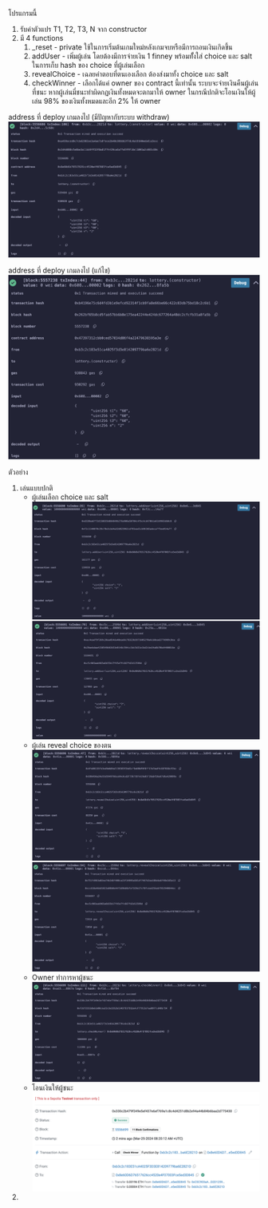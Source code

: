 โปรแกรมนี้

1. รับค่าตัวแปร T1, T2, T3, N จาก constructor
2. มี 4 functions
    1. _reset - private ใช้ในการเริ่มต้นเกมใหม่หลังเกมจบหรือมีการถอนเงินเกิดขึ้น
    2. addUser - เพิ่มผู้เล่น โดยต้องมีการจ่ายเงิน 1 finney พร้อมทั้ังใส่ choice และ salt ในการเก็บ hash ของ choice ที่ผู้เล่นเลือก
    3. revealChoice - เฉลยคำตอบที่ตนเองเลือก ต้องส่งมาทั้ง choice และ salt
    4. checkWinner - เลือกได้แค่ owner ของ contract นี้เท่านั้น ระบบจะจ่ายเงินคืนผู้เล่นที่ชนะ หากผู้เล่นมี่ชนะทำผิดกฏเงินทั้งหมดจะตกมาให้ owner ในกรณีปกติจะโอนเงินให้ผู้เล่น 98% ของเงินทั้งหมดและอีก 2% ให้ owner

address ที่ deploy เกมลงไป (มีปัญหากับระบบ withdraw)
![Alt text](./picture/00.png?raw=true "addr 1")

address ที่ deploy เกมลงไป (แก้ไข)
![Alt text](./picture/01.png?raw=true "addr 2")

ตัวอย่าง
1. เล่นแบบปกติ
    - ผู้เล่นเลือก choice และ salt
        ![Alt text](./picture/10.png?raw=true "P1")
        ![Alt text](./picture/11.png?raw=true "P2")
    - ผู้เล่น reveal choice ของตน
        ![Alt text](./picture/12.png?raw=true "P1")
        ![Alt text](./picture/13.png?raw=true "P2")
    - Owner ทำการหาผู้ชนะ
        ![Alt text](./picture/14.png?raw=true "Check")
    - โอนเงินให้ผู้ชนะ
        ![Alt text](./picture/15.png?raw=true "Winner")
2. 